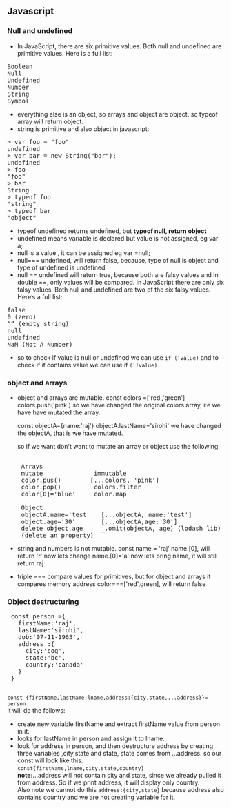 ## Javascript
### Null and undefined
- In JavaScript, there are six primitive values. Both null and undefined are primitive values. Here is a full list:  
<pre>
Boolean
Null
Undefined
Number
String
Symbol
</pre> 
- everything else is an object, so arrays and object are object. so typeof array will return object. 
- string is primitive and also object in javascript:  
<pre>
> var foo = "foo"
undefined
> var bar = new String("bar");
undefined
> foo
"foo"
> bar
String
> typeof foo
"string"
> typeof bar
"object"
</pre>
- typeof undefined returns undefined, but <strong>typeof null, return object</strong>
- undefined means variable is declared but value is not assigned, eg var a;
- null is a value , it can be assigned eg var =null; 
- null=== undefined, will return false, because, type of null is object and type of undefined is undefined
- null == undefined will return true, because both are falsy values and in double ==, only values will be compared. 
In JavaScript there are only six falsy values. Both null and undefined are two of the six falsy values. Here’s a full list:  
<pre>
false
0 (zero)
“” (empty string)
null
undefined
NaN (Not A Number)
</pre>

- so to check if value is null or undefined we can use `if (!value)` and to 
check if it contains value we can use if `(!!value)`

### object and arrays
- object and arrays are mutable.
   const colors =['red','green']
   colors.push('pink')
   so we have changed the original colors array, i:e we have have mutated the array.

   const objectA={name:'raj'}
   objectA.lastName='sirohi'
   we have changed the objectA, that is we have mutated.

   so if we want don't want to mutate an array or object use the following:
   <pre>  
   Arrays  
   mutate              immutable  
   color.pus()        [...colors, 'pink']
   color.pop()         colors.filter
   color[0]='blue'     color.map  

   Object
   objectA.name='test    [...objectA, name:'test']
   object.age='30'       [...objectA,age:'30']
   delete object.age     _.omit(objectA, age) (lodash lib)
   (delete an property)
  </pre>
- string and numbers is not mutable.
  const name = 'raj'
  name.[0], will return 'r'
  now lets change
  name.[0]='a'
  now lets pring name, it will still return raj

- triple === compare values for primitives, but for object and arrays it compares memory address
 color===['red',green], will return false

 ### Object destructuring
 <pre>
 const person ={
   firstName:'raj',
   lastName:'sirohi',
   dob:'07-11-1965',
   address :{
     city:'coq',
     state:'bc',
     country:'canada'
   }
 }
 </pre>

 `const {firstName,lastName:lname,address:{city,state,...address}}= person`  
 it will do the follows:
  - create new variable firstName and extract firstName value from person in it.
  - looks for lastName in person and assign it to lname.
  - look for address in person, and then destructure address by creating three variables ,city,state and state, state comes from ...address.
 so our const will look like this:   
 `const{firstName,lname,city,state,country}`  
  <strong>note:</strong>...address will not contain city and state, since we already pulled it from address. So if we print address, it will display only country.  
  Also note we cannot do this `address:{city,state}` because address also contains country and we are not creating variable for it.